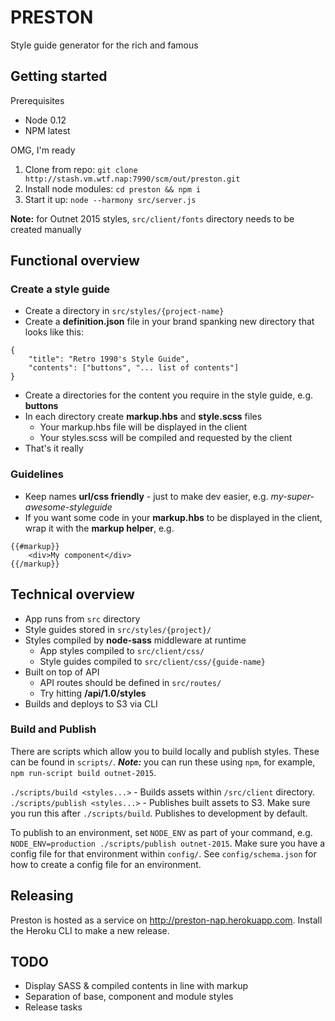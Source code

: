 # PRESTON
Style guide generator for the rich and famous


## Getting started

Prerequisites

- Node 0.12
- NPM latest

OMG, I'm ready

1. Clone from repo: `git clone http://stash.vm.wtf.nap:7990/scm/out/preston.git`
2. Install node modules: `cd preston && npm i`
3. Start it up: `node --harmony src/server.js`

**Note:** for Outnet 2015 styles, `src/client/fonts` directory needs to be created manually

## Functional overview
### Create a style guide
- Create a directory in `src/styles/{project-name}`
- Create a **definition.json** file in your brand spanking new directory that looks like this:

```
{
	"title": "Retro 1990's Style Guide",
	"contents": ["buttons", "... list of contents"]
}
```
- Create a directories for the content you require in the style guide, e.g. **buttons**
- In each directory create **markup.hbs** and **style.scss** files
	- Your markup.hbs file will be displayed in the client
	- Your styles.scss will be compiled and requested by the client
- That's it really

### Guidelines
- Keep names **url/css friendly** - just to make dev easier, e.g. *my-super-awesome-styleguide*
- If you want some code in your **markup.hbs** to be displayed in the client, wrap it with the **markup helper**, e.g.

```
{{#markup}}
    <div>My component</div>
{{/markup}}
```

## Technical overview
- App runs from `src` directory
- Style guides stored in `src/styles/{project}/`
- Styles compiled by **node-sass** middleware at runtime
	- App styles compiled to `src/client/css/`
	- Style guides compiled to `src/client/css/{guide-name}`
- Built on top of API
	- API routes should be defined in `src/routes/`
	- Try hitting **/api/1.0/styles**
- Builds and deploys to S3 via CLI

### Build and Publish

There are scripts which allow you to build locally and publish styles. These can be found in `scripts/`.
***Note:*** you can run these using `npm`, for example, `npm run-script build outnet-2015`.

`./scripts/build <styles...>` - Builds assets within `/src/client` directory.
`./scripts/publish <styles...>` - Publishes built assets to S3. Make sure you run this after `./scripts/build`. Publishes to development by default.

To publish to an environment, set `NODE_ENV` as part of your command, e.g. `NODE_ENV=production ./scripts/publish outnet-2015`.
Make sure you have a config file for that environment within `config/`. See `config/schema.json` for how to create a config file for an environment.

## Releasing

Preston is hosted as a service on http://preston-nap.herokuapp.com.
Install the Heroku CLI to make a new release.

## TODO
- Display SASS & compiled contents in line with markup
- Separation of base, component and module styles
- Release tasks
